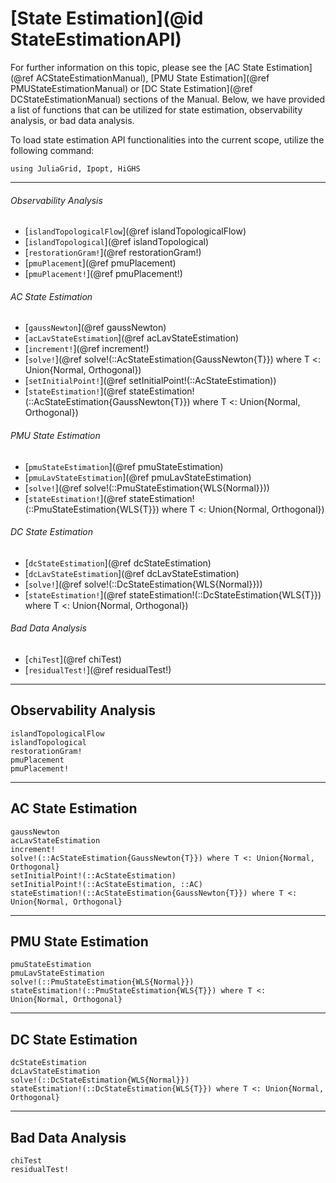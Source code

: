 # [State Estimation](@id StateEstimationAPI)
For further information on this topic, please see the [AC State Estimation](@ref ACStateEstimationManual), [PMU State Estimation](@ref PMUStateEstimationManual) or [DC State Estimation](@ref DCStateEstimationManual) sections of the Manual. Below, we have provided a list of functions that can be utilized for state estimation, observability analysis, or bad data analysis.

To load state estimation API functionalities into the current scope, utilize the following command:
```@example LoadApi
using JuliaGrid, Ipopt, HiGHS
```

---

###### Observability Analysis
* [`islandTopologicalFlow`](@ref islandTopologicalFlow)
* [`islandTopological`](@ref islandTopological)
* [`restorationGram!`](@ref restorationGram!)
* [`pmuPlacement`](@ref pmuPlacement)
* [`pmuPlacement!`](@ref pmuPlacement!)

###### AC State Estimation
* [`gaussNewton`](@ref gaussNewton)
* [`acLavStateEstimation`](@ref acLavStateEstimation)
* [`increment!`](@ref increment!)
* [`solve!`](@ref solve!(::AcStateEstimation{GaussNewton{T}}) where T <: Union{Normal, Orthogonal})
* [`setInitialPoint!`](@ref setInitialPoint!(::AcStateEstimation))
* [`stateEstimation!`](@ref stateEstimation!(::AcStateEstimation{GaussNewton{T}}) where T <: Union{Normal, Orthogonal})

###### PMU State Estimation
* [`pmuStateEstimation`](@ref pmuStateEstimation)
* [`pmuLavStateEstimation`](@ref pmuLavStateEstimation)
* [`solve!`](@ref solve!(::PmuStateEstimation{WLS{Normal}}))
* [`stateEstimation!`](@ref stateEstimation!(::PmuStateEstimation{WLS{T}}) where T <: Union{Normal, Orthogonal})

###### DC State Estimation
* [`dcStateEstimation`](@ref dcStateEstimation)
* [`dcLavStateEstimation`](@ref dcLavStateEstimation)
* [`solve!`](@ref solve!(::DcStateEstimation{WLS{Normal}}))
* [`stateEstimation!`](@ref stateEstimation!(::DcStateEstimation{WLS{T}}) where T <: Union{Normal, Orthogonal})

###### Bad Data Analysis
* [`chiTest`](@ref chiTest)
* [`residualTest!`](@ref residualTest!)

---

## Observability Analysis
```@docs
islandTopologicalFlow
islandTopological
restorationGram!
pmuPlacement
pmuPlacement!
```

---

## AC State Estimation
```@docs
gaussNewton
acLavStateEstimation
increment!
solve!(::AcStateEstimation{GaussNewton{T}}) where T <: Union{Normal, Orthogonal}
setInitialPoint!(::AcStateEstimation)
setInitialPoint!(::AcStateEstimation, ::AC)
stateEstimation!(::AcStateEstimation{GaussNewton{T}}) where T <: Union{Normal, Orthogonal}
```

---

## PMU State Estimation
```@docs
pmuStateEstimation
pmuLavStateEstimation
solve!(::PmuStateEstimation{WLS{Normal}})
stateEstimation!(::PmuStateEstimation{WLS{T}}) where T <: Union{Normal, Orthogonal}
```

---

## DC State Estimation
```@docs
dcStateEstimation
dcLavStateEstimation
solve!(::DcStateEstimation{WLS{Normal}})
stateEstimation!(::DcStateEstimation{WLS{T}}) where T <: Union{Normal, Orthogonal}
```

---

## Bad Data Analysis
```@docs
chiTest
residualTest!
```